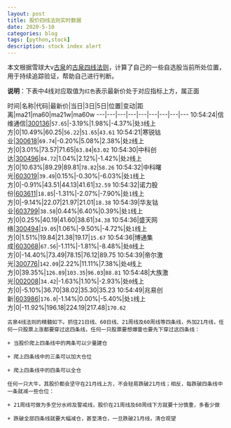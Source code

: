 ```yaml
---
layout: post
title: 股价四线法则实时数据
date: 2020-5-10
categories: blog
tags: [python,stock]
description: stock index alert
---
```



本文根据雪球大v[古泉](https://xueqiu.com/u/7148646888)的[古泉四线法则](https://xueqiu.com/7148646888/130498192)，计算了自己的一些自选股当前所处位置，用于持续追踪验证，帮助自己进行判断。

**说明**：下表中4线对应取值为`红色`表示最新价处于对应指标上方，属正面

时间|名称|代码|最新价|当日|3日|5日|位置|变动|距离|ma21|ma60|ma21w|ma60w
---|---|---|---|---|---|---|---|---
10:54:24|信维通信|[300136](https://xueqiu.com/S/SZ300136)|`57.65`|-3.19%|1.98%|-4.37%|处`3`线上方|0|10.49%|60.25|`56.22`|`51.65`|`43.61`
10:54:21|寒锐钴业|[300618](https://xueqiu.com/S/SZ300618)|`69.74`|-0.20%|5.08%|2.38%|处`2`线上方|0|3.01%|73.57|71.65|`63.84`|`63.02`
10:54:30|中科创达|[300496](https://xueqiu.com/S/SZ300496)|`84.72`|1.04%|2.12%|-1.42%|处`2`线上方|0|10.63%|89.29|89.81|`78.82`|`58.26`
10:54:32|中科曙光|[603019](https://xueqiu.com/S/SH603019)|`39.49`|0.15%|-0.30%|-6.03%|处`1`线上方|0|-0.91%|43.51|44.13|41.61|`32.59`
10:54:32|诺力股份|[603611](https://xueqiu.com/S/SH603611)|`18.85`|-1.31%|-2.07%|-7.90%|处`1`线上方|0|-9.14%|22.07|21.97|21.01|`18.38`
10:54:39|华友钴业|[603799](https://xueqiu.com/S/SH603799)|`38.58`|0.44%|6.40%|0.39%|处`1`线上方|0|0.25%|40.19|41.60|38.61|`34.38`
10:54:36|盛天网络|[300494](https://xueqiu.com/S/SZ300494)|`19.05`|1.06%|-9.50%|-4.72%|处`1`线上方|0|1.51%|19.84|21.38|19.17|`15.67`
10:54:36|博通集成|[603068](https://xueqiu.com/S/SH603068)|`67.56`|-1.11%|-1.81%|-8.48%|处`0`线上方|0|-14.40%|73.49|78.15|76.12|89.75
10:54:39|帝尔激光|[300776](https://xueqiu.com/S/SZ300776)|`142.09`|2.22%|11.11%|7.38%|处`4`线上方|0|39.35%|`126.89`|`103.35`|`96.03`|`88.81`
10:54:48|大族激光|[002008](https://xueqiu.com/S/SZ002008)|`34.42`|-1.63%|1.10%|-2.93%|处`0`线上方|0|-5.10%|36.70|38.02|35.30|35.23
10:54:49|兆易创新|[603986](https://xueqiu.com/S/SH603986)|`176.0`|-1.14%|0.00%|-5.40%|处`1`线上方|0|-11.92%|196.18|224.19|217.48|`170.62`

```
古泉4线法则的精髓如下。抓住21日线、60日线、21周线及60周线等四条线，外加21月线，任何一只股票上涨都要穿过这四条线，任何一只股票要想爆雷也要先下穿过这四条线：

+ 当股价爬上四条线中的两条可以少量建仓

+ 爬上四条线中的三条可以加大仓位

+ 爬上四条线中的四条可以全仓

任何一只大牛，其股价都会坚守在21月线上方，不会轻易跌破21月线；相反，每跌破四条线中一条就减一些仓位：

+ 21周线可做为多空分水岭及警戒线，股价在21周线及60周线下方就要十分慎重，多看少做

+ 跌破全部四条线就要大幅减仓，甚至清仓，一旦跌破21月线，清仓观望
```